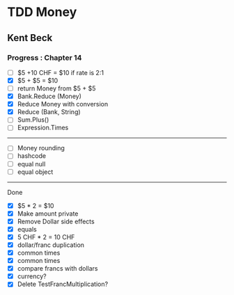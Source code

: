 # TDD Money
## Kent Beck
### Progress : Chapter 14
- [ ]  $5 +10 CHF = $10 if rate is 2:1
- [x]   $5 + $5 = $10
- [ ]  return Money from $5 + $5
- [x]  Bank.Reduce (Money)
- [x] Reduce Money with conversion
- [x] Reduce (Bank, String)
- [ ] Sum.Plus()
- [ ] Expression.Times
- ----
- [ ]  Money rounding
- [ ]  hashcode
- [ ]  equal null
- [ ]  equal object
---
Done
- [x]  $5 * 2 = $10
- [x]  Make amount private
- [x]  Remove Dollar side effects
- [x]  equals
- [x]  5 CHF * 2 = 10 CHF
- [x]  dollar/franc duplication
- [x]  common times
- [x]  common times
- [x]  compare francs with dollars
- [x]  currency?
- [x]  Delete TestFrancMultiplication?
